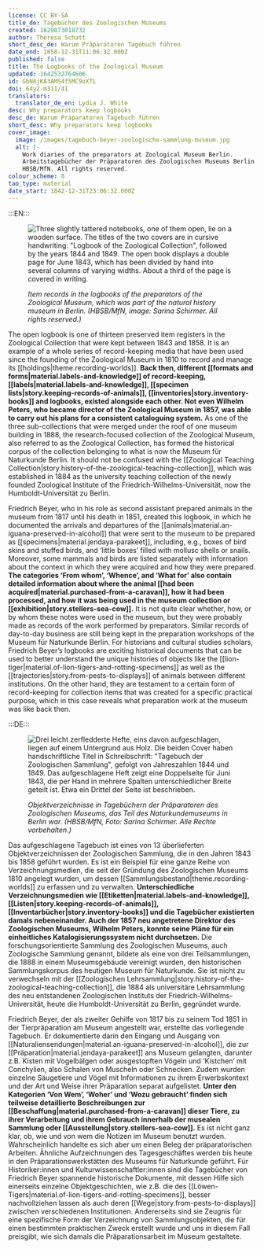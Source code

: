 ```yaml
---
license: CC BY-SA
title_de: Tagebücher des Zoologischen Museums
created: 1629873018732
author: Theresa Schatt
short_desc_de: Warum Präparatoren Tagebuch führen
date_end: 1858-12-31T11:06:32.000Z
published: false
title: The Logbooks of the Zoological Museum
updated: 1642532764606
id: GbN8jKA3AMS4f5MC9oXTL
doi: 64y2-m311/41
translators:
  translator_de_en: Lydia J. White
desc: Why preparators keep logbooks
desc_de: Warum Präparatoren Tagebuch führen
short_desc: Why preparators keep logbooks
cover_image:
  image: /images/tagebuch-beyer-zoologische-sammlung-museum.jpg
  alt: |-
    Work diaries of the preparators at Zoological Museum Berlin.
    Arbeitstagebücher der Präparatoren des Zoologischen Museums Berlin. Source:
    HBSB/MfN. All rights reserved.
colour_scheme: 8
tao_type: material
date_start: 1842-12-31T23:06:32.000Z
---
```



:::EN:::

<figure>

![Three slightly tattered notebooks, one of them open, lie on a wooden surface. The titles of the two covers are in cursive handwriting: "Logbook of the Zoological Collection", followed by the years 1844 and 1849. The open book displays a double page for June 1843, which has been divided by hand into several columns of varying widths. About a third of the page is covered in writing.](/images/tagebuch-beyer-zoologische-sammlung-museum.jpg)

<figcaption>

_Item records in the logbooks of the preparators of the Zoological Museum, which was part of the natural history museum in Berlin. (HBSB/MfN, image: Sarina Schirmer. All rights reserved.)_

</figcaption>

</figure>

The open logbook is one of thirteen preserved item registers in the Zoological Collection that were kept between 1843 and 1858. It is an example of a whole series of record-keeping media that have been used since the founding of the Zoological Museum in 1810 to record and manage its [[holdings|theme.recording-worlds]]. **Back then, different [[formats and forms|material.labels-and-knowledge]] of record-keeping, [[labels|material.labels-and-knowledge]], [[specimen lists|story.keeping-records-of-animals]], [[inventories|story.inventory-books]] and logbooks, existed alongside each other. Not even Wilhelm Peters, who became director of the Zoological Museum in 1857, was able to carry out his plans for a consistent cataloguing system.** As one of the three sub-collections that were merged under the roof of one museum building in 1888, the research-focused collection of the Zoological Museum, also referred to as the Zoological Collection, has formed the historical corpus of the collection belonging to what is now the Museum für Naturkunde Berlin. It should not be confused with the [[Zoological Teaching Collection|story.history-of-the-zoological-teaching-collection]], which was established in 1884 as the university teaching collection of the newly founded Zoological Institute of the Friedrich-Wilhelms-Universität, now the Humboldt-Universität zu Berlin.


Friedrich Beyer, who in his role as second assistant prepared animals in the museum from 1817 until his death in 1851, created this logbook, in which he documented the arrivals and departures of the [[animals|material.an-iguana-preserved-in-alcohol]] that were sent to the museum to be prepared as [[specimens|material.jendaya-parakeet]], including, e.g., boxes of bird skins and stuffed birds, and ‘little boxes’ filled with mollusc shells or snails. Moreover, some mammals and birds are listed separately with information about the context in which they were acquired and how they were prepared. **The categories ‘From whom’, ‘Whence’, and ‘What for’ also contain detailed information about where the animal [[had been acquired|material.purchased-from-a-caravan]], how it had been processed, and how it was being used in the museum collection or [[exhibition|story.stellers-sea-cow]].** It is not quite clear whether, how, or by whom these notes were used in the museum, but they were probably made as records of the work performed by preparators. Similar records of day-to-day business are still being kept in the preparation workshops of the Museum für Naturkunde Berlin. For historians and cultural studies scholars, Friedrich Beyer’s logbooks are exciting historical documents that can be used to better understand the unique histories of objects like the [[lion-tiger|material.of-lion-tigers-and-rotting-specimens]] as well as the [[trajectories|story.from-pests-to-displays]] of animals between different institutions. On the other hand, they are testament to a certain form of record-keeping for collection items that was created for a specific practical purpose, which in this case reveals what preparation work at the museum was like back then.

:::DE:::

<figure>

![Drei leicht zerfledderte Hefte, eins davon aufgeschlagen, liegen auf einem Untergrund aus Holz. Die beiden Cover haben handschriftliche Titel in Schreibschrift: "Tagebuch der Zoologischen Sammlung", gefolgt von Jahreszahlen 1844 und 1849. Das aufgeschlagene Heft zeigt eine Doppelseite für Juni 1843, die per Hand in mehrere Spalten unterschiedlicher Breite geteilt ist. Etwa ein Drittel der Seite ist beschrieben.](/images/tagebuch-beyer-zoologische-sammlung-museum.jpg)

<figcaption>

_Objektverzeichnisse in Tagebüchern der Präparatoren des Zoologischen Museums, das Teil des Naturkundemuseums in Berlin war. (HBSB/MfN, Foto: Sarina Schirmer. Alle Rechte vorbehalten.)_

</figcaption>

</figure>

Das aufgeschlagene Tagebuch ist eines von 13 überlieferten Objektverzeichnissen der Zoologischen Sammlung, die in den Jahren 1843 bis 1858 geführt wurden. Es ist ein Beispiel für eine ganze Reihe von Verzeichnungsmedien, die seit der Gründung des Zoologischen Museums 1810 angelegt wurden, um dessen [[Sammlungsbestand|theme.recording-worlds]] zu erfassen und zu verwalten. **Unterschiedliche Verzeichnungsmedien wie [[Etiketten|material.labels-and-knowledge]], [[Listen|story.keeping-records-of-animals]], [[Inventarbücher|story.inventory-books]] und die Tagebücher existierten damals nebeneinander. Auch der 1857 neu angetretene Direktor des Zoologischen Museums, Wilhelm Peters, konnte seine Pläne für ein einheitliches Katalogisierungssystem nicht durchsetzen.** Die forschungsorientierte Sammlung des Zoologischen Museums, auch Zoologische Sammlung genannt, bildete als eine von drei Teilsammlungen, die 1888 in einem Museumsgebäude vereinigt wurden, den historischen Sammlungskorpus des heutigen Museum für Naturkunde. Sie ist nicht zu verwechseln mit der [[Zoologischen Lehrsammlung|story.history-of-the-zoological-teaching-collection]], die 1884 als universitäre Lehrsammlung des neu entstandenen Zoologischen Instituts der Friedrich-Wilhelms-Universität, heute die Humboldt-Universität zu Berlin, gegründet wurde. 

Friedrich Beyer, der als zweiter Gehilfe von 1817 bis zu seinem Tod 1851 in der Tierpräparation am Museum angestellt war, erstellte das vorliegende Tagebuch. Er dokumentierte darin den Eingang und Ausgang von [[Naturaliensendungen|material.an-iguana-preserved-in-alcohol]], die zur [[Präparation|material.jendaya-parakeet]] ans Museum gelangten, darunter z.B. Kisten mit Vogelbälgen oder ausgestopften Vögeln und ‘Kistchen’ mit Conchylien, also Schalen von Muscheln oder Schnecken. Zudem wurden einzelne Säugetiere und Vögel mit Informationen zu ihrem Erwerbskontext und der Art und Weise ihrer Präparation separat aufgelistet. **Unter den Kategorien ‘Von Wem’, ‘Woher’ und ‘Wozu gebraucht’ finden sich teilweise detaillierte Beschreibungen zur [[Beschaffung|material.purchased-from-a-caravan]] dieser Tiere, zu ihrer Verarbeitung und ihrem Gebrauch innerhalb der musealen Sammlung oder [[Ausstellung|story.stellers-sea-cow]].** Es ist nicht ganz klar, ob, wie und von wem die Notizen im Museum benutzt wurden. Wahrscheinlich handelte es sich aber um einen Beleg der präparatorischen Arbeiten. Ähnliche Aufzeichnungen des Tagesgeschäftes werden bis heute in den Präparationswerkstätten des Museums für Naturkunde geführt. Für Historiker:innen und Kulturwissenschaftler:innen sind die Tagebücher von Friedrich Beyer spannende historische Dokumente, mit dessen Hilfe sich einerseits einzelne Objektgeschichten, wie z.B. die des [[Löwen-Tigers|material.of-lion-tigers-and-rotting-specimens]], besser nachvollziehen lassen als auch deren [[Wege|story.from-pests-to-displays]] zwischen verschiedenen Institutionen. Andererseits sind sie Zeugnis für eine spezifische Form der Verzeichnung von Sammlungsobjekten, die für einen bestimmten praktischen Zweck erstellt wurde und uns in diesem Fall preisgibt, wie sich damals die Präparationsarbeit im Museum gestaltete.
